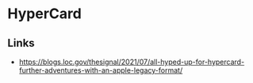 # HyperCard

## Links
- https://blogs.loc.gov/thesignal/2021/07/all-hyped-up-for-hypercard-further-adventures-with-an-apple-legacy-format/
